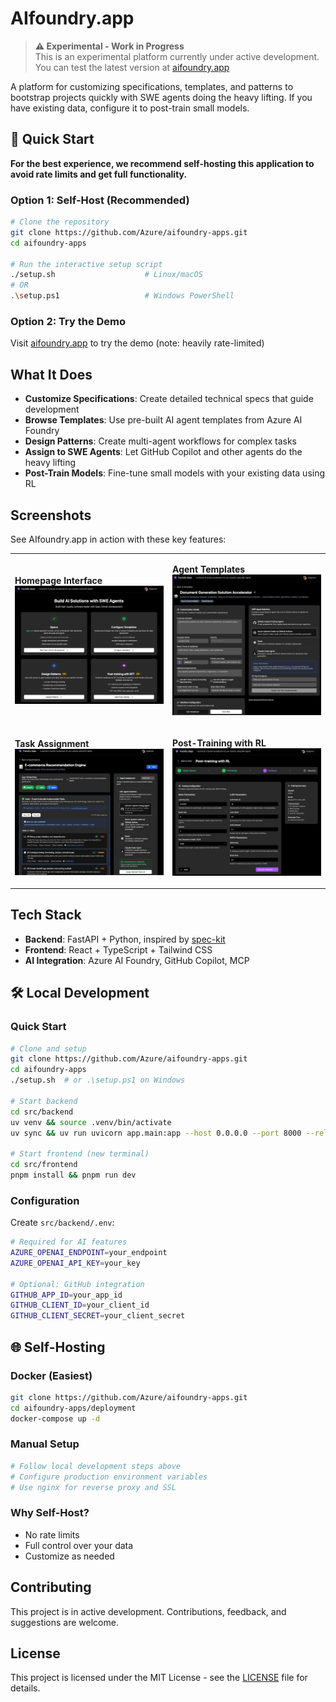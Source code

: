 # AIfoundry.app

> **⚠️ Experimental - Work in Progress**  
> This is an experimental platform currently under active development. You can test the latest version at [aifoundry.app](https://aifoundry.app)

A platform for customizing specifications, templates, and patterns to bootstrap projects quickly with SWE agents doing the heavy lifting. If you have existing data, configure it to post-train small models.

## 🚀 Quick Start

**For the best experience, we recommend self-hosting this application to avoid rate limits and get full functionality.**

### Option 1: Self-Host (Recommended)
```bash
# Clone the repository
git clone https://github.com/Azure/aifoundry-apps.git
cd aifoundry-apps

# Run the interactive setup script
./setup.sh                    # Linux/macOS
# OR
.\setup.ps1                   # Windows PowerShell
```

### Option 2: Try the Demo
Visit [aifoundry.app](https://aifoundry.app) to try the demo (note: heavily rate-limited)

## What It Does

- **Customize Specifications**: Create detailed technical specs that guide development
- **Browse Templates**: Use pre-built AI agent templates from Azure AI Foundry
- **Design Patterns**: Create multi-agent workflows for complex tasks
- **Assign to SWE Agents**: Let GitHub Copilot and other agents do the heavy lifting
- **Post-Train Models**: Fine-tune small models with your existing data using RL

## Screenshots

See AIfoundry.app in action with these key features:

<table>
<tr>
<td width="50%">

**Homepage Interface**
<br>
<img src="src/frontend/src/assets/screenshots/homepage.png" alt="AIfoundry.app Homepage showing the main interface with navigation and feature cards" width="100%">

</td>
<td width="50%">

**Agent Templates**
<br>
<img src="src/frontend/src/assets/screenshots/templates.png" alt="Templates page showing various AI agent templates and configuration options" width="100%">

</td>
</tr>
<tr>
<td width="50%">

**Task Assignment**
<br>
<img src="src/frontend/src/assets/screenshots/spec_assignment.png" alt="Specification assignment interface showing task breakdown and agent assignment" width="100%">

</td>
<td width="50%">

**Post-Training with RL**
<br>
<img src="src/frontend/src/assets/screenshots/post-training.png" alt="Post-training interface showing model fine-tuning and reinforcement learning options" width="100%">

</td>
</tr>
</table>

## Tech Stack

- **Backend**: FastAPI + Python, inspired by [spec-kit](https://github.com/github/spec-kit)
- **Frontend**: React + TypeScript + Tailwind CSS
- **AI Integration**: Azure AI Foundry, GitHub Copilot, MCP

## 🛠️ Local Development

### Quick Start
```bash
# Clone and setup
git clone https://github.com/Azure/aifoundry-apps.git
cd aifoundry-apps
./setup.sh  # or .\setup.ps1 on Windows

# Start backend
cd src/backend
uv venv && source .venv/bin/activate
uv sync && uv run uvicorn app.main:app --host 0.0.0.0 --port 8000 --reload

# Start frontend (new terminal)
cd src/frontend
pnpm install && pnpm run dev
```

### Configuration
Create `src/backend/.env`:
```bash
# Required for AI features
AZURE_OPENAI_ENDPOINT=your_endpoint
AZURE_OPENAI_API_KEY=your_key

# Optional: GitHub integration
GITHUB_APP_ID=your_app_id
GITHUB_CLIENT_ID=your_client_id
GITHUB_CLIENT_SECRET=your_client_secret
```

## 🌐 Self-Hosting

### Docker (Easiest)
```bash
git clone https://github.com/Azure/aifoundry-apps.git
cd aifoundry-apps/deployment
docker-compose up -d
```

### Manual Setup
```bash
# Follow local development steps above
# Configure production environment variables
# Use nginx for reverse proxy and SSL
```

### Why Self-Host?
- No rate limits
- Full control over your data
- Customize as needed

## Contributing

This project is in active development. Contributions, feedback, and suggestions are welcome.

## License

This project is licensed under the MIT License - see the [LICENSE](LICENSE) file for details.